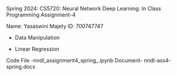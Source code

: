 Spring 2024: CS5720: Neural Network Deep Learning: In Class Programming Assignment-4

Name: Yasaswini Majety ID: 700747747

- Data Manipulation

- Linear Regression

Code File -nndl_assignment4_spring_.ipynb Document- nndl-ass4-spring.docx
